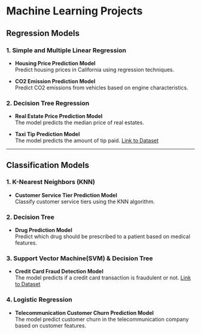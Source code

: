 # Machine Learning Projects

## Regression Models
### 1. Simple and Multiple Linear Regression
- **Housing Price Prediction Model**  
   Predict housing prices in California using regression techniques.

- **CO2 Emission Prediction Model**  
   Predict CO2 emissions from vehicles based on engine characteristics.

### 2. Decision Tree Regression
- **Real Estate Price Prediction Model**  
   The model predicts the median price of real estates.

- **Taxi Tip Prediction Model**  
   The model predicts the amount of tip paid.
   [Link to Dataset](https://cf-courses-data.s3.us.cloud-object-storage.appdomain.cloud/IBMDeveloperSkillsNetwork-ML0101EN-SkillsNetwork/labs/Module%203/data/yellow_tripdata_2019-06.csv)

---

## Classification Models
### 1. K-Nearest Neighbors (KNN)
- **Customer Service Tier Prediction Model**  
   Classify customer service tiers using the KNN algorithm.

### 2. Decision Tree
- **Drug Prediction Model**  
   Predict which drug should be prescribed to a patient based on medical features.

### 3. Support Vector Machine(SVM) & Decision Tree
- **Credit Card Fraud Detection Model**  
   The model predicts if a credit card transaction is fraudulent or not.
   [Link to Dataset](https://cf-courses-data.s3.us.cloud-object-storage.appdomain.cloud/IBMDeveloperSkillsNetwork-ML0101EN-SkillsNetwork/labs/Module%203/data/creditcard.csv)

### 4. Logistic Regression
- **Telecommunication Customer Churn Prediction Model**  
   The model predict customer churn in the telecommunication company based on customer features.
